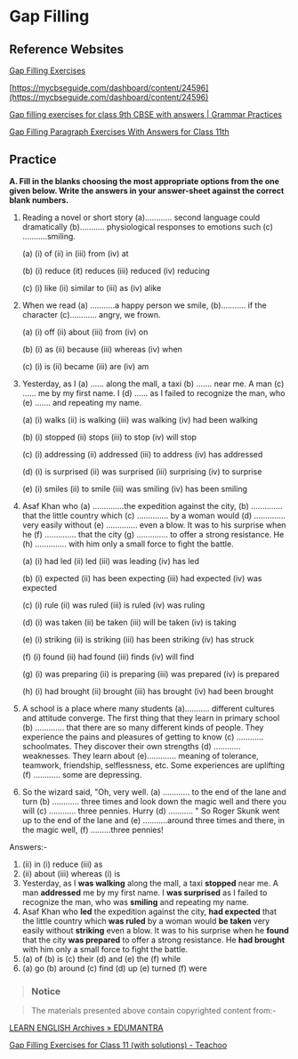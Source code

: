 # Gap Filling

## Reference Websites

[Gap Filling Exercises](https://byjus.com/english/gap-filling-exercises/)

[https://mycbseguide.com/dashboard/content/24596](https://mycbseguide.com/dashboard/content/24596)

[Gap filling exercises for class 9th CBSE with answers | Grammar Practices](https://grammarpractices.com/gap-filling-exercises-for-class-9/)

[Gap Filling Paragraph Exercises With Answers for Class 11th](https://grammarpractices.com/gap-filling-exercises-answer-class11/)

## Practice

**A. Fill in the blanks choosing the most appropriate options from the one given below. Write  the answers in your answer-sheet against the correct blank numbers.**

1.  Reading a novel or short story (a)………… second language could dramatically (b)………..  physiological responses to emotions such (c) ………..smiling.

    (a) (i) of (ii) in (iii) from (iv) at

    (b) (i) reduce (it) reduces (iii) reduced (iv) reducing

    (c) (i) like (ii) similar to (iii) as (iv) alike
2.  When we read (a) ………..a happy person we smile, (b)……….. if the character (c)…………  angry, we frown.

    (a) (i) off (ii) about (iii) from (iv) on

    (b) (i) as (ii) because (iii) whereas (iv) when

    (c) (i) is (ii) became (iii) are (iv) am
3.  Yesterday, as I (a) …… along the mall, a taxi (b) ……. near me. A man (c) …… me by my first name. I (d) …… as I failed to recognize the man, who (e) ….... and repeating my name.

    (a) (i) walks (ii) is walking (iii) was walking (iv) had been walking

    (b) (i) stopped (ii) stops (iii) to stop (iv) will stop

    (c) (i) addressing (ii) addressed (iii) to address (iv) has addressed

    (d) (i) is surprised (ii) was surprised (iii) surprising (iv) to surprise

    (e) (i) smiles (ii) to smile (iii) was smiling (iv) has been smiling
4.  Asaf Khan who (a) ..............the expedition against the city, (b) .............. that the little country which (c) .............. by a woman would (d) .............. very easily without (e) .............. even a blow. It was to his surprise when he (f) .............. that the city (g) .............. to offer a strong resistance. He (h) .............. with him only a small force to fight the battle.

    (a) (i) had led (ii) led (iii) was leading (iv) has led

    (b) (i) expected (ii) has been expecting (iii) had expected (iv) was expected

    (c) (i) rule (ii) was ruled (iii) is ruled (iv) was ruling

    (d) (i) was taken (ii) be taken (iii) will be taken (iv) is taking

    (e) (i) striking (ii) is striking (iii) has been striking (iv) has struck

    (f) (i) found (ii) had found (iii) finds (iv) will find

    (g) (i) was preparing (ii) is preparing (iii) was prepared (iv) is prepared

    (h) (i) had brought (ii) brought (iii) has brought (iv) had been brought
5. A school is a place where many students (a)……….. different cultures and attitude converge. The first thing that they learn in primary school (b) …………. that there are so many different kinds of people. They experience the pains and pleasures of getting to know (c) ………… schoolmates. They discover their own strengths (d) ………… weaknesses. They learn about (e)…………. meaning of tolerance, teamwork,  friendship, selflessness, etc. Some experiences are uplifting (f) ………… some are depressing.
6. So the wizard said, "Oh, very well. (a) ………… to the end of the lane and turn (b) …………  three times and look down the magic well and there you will (c) ………… three pennies. Hurry  (d) ……….. " So Roger Skunk went up to the end of the lane and (e) ………..around three times and there, in the magic well, (f) ………three pennies!

Answers:-

1. (ii) in (i) reduce (iii) as
2. (ii) about (iii) whereas (i) is
3. Yesterday, as I **was walking** along the mall, a taxi **stopped** near me. A man **addressed** me by my first name. I **was surprised** as I failed to recognize the man, who was **smiling** and repeating my name.
4. Asaf Khan who **led** the expedition against the city, **had expected** that the little country which **was ruled** by a woman would **be taken** very easily without **striking** even a blow. It was to his surprise when he **found** that the city **was prepared** to offer a strong resistance. He **had brought** with him only  a small force to fight the battle.
5. (a) of (b) is (c) their (d) and (e) the (f) while
6. (a) go (b) around (c) find (d) up (e) turned (f) were

> ### Notice

> The materials presented above contain copyrighted content from:-

[LEARN ENGLISH Archives » EDUMANTRA](https://edumantra.net/learn-english)

[Gap Filling Exercises for Class 11 (with solutions) - Teachoo](https://www.teachoo.com/18554/4039/Question-4/category/Gap-Filling/)
